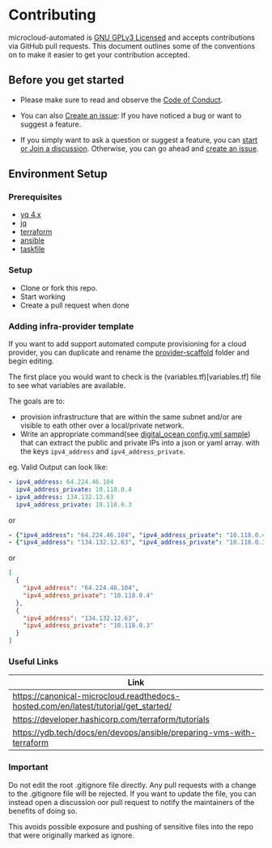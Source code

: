 # Contributing

microcloud-automated is [GNU GPLv3 Licensed](LICENSE) and
accepts contributions via GitHub pull requests. This document outlines
some of the conventions on to make it easier to get your contribution
accepted.

## Before you get started

- Please make sure to read and observe the
[Code of Conduct](CODE_OF_CONDUCT.md).

- You can also [Create an issue](https://github.com/hayone1/microcloud-automated/issues/new/choose): If you have noticed a bug or want to suggest a feature.

- If you simply want to ask a question or suggest a feature, you can [start or Join a discussion](https://github.com/hayone1/microcloud-automated/discussions). Otherwise, you can go ahead and [create an issue](hhttps://github.com/hayone1/microcloud-automated/issues/new/choose).

## Environment Setup

### Prerequisites
- [yq 4.x](https://github.com/mikefarah/yq/#install)
- [jq](https://jqlang.github.io/jq/download/)
- [terraform](https://developer.hashicorp.com/terraform/tutorials/aws-get-started/install-cli)
- [ansible](https://docs.ansible.com/ansible/latest/installation_guide/intro_installation.html)
- [taskfile](https://taskfile.dev/installation/)

### Setup
- Clone or fork this repo.
- Start working
- Create a pull request when done

### Adding infra-provider template

If you want to add support automated compute provisioning for a cloud provider, you can duplicate and rename the [provider-scaffold](infra-template/provider-scaffold/) folder and begin editing.

The first place you would want to check is the (variables.tf)[variables.tf] file to see what variables are available.

The goals are to:
- provision infrastructure that are within the same subnet and/or are visible to eath other over a local/private network.
- Write an appropriate command(see [digital_ocean config.yml sample](infra-template/digital_ocean/config.yml)) that can extract the public and private IPs into a json or yaml array.
 with the keys `ipv4_address` and `ipv4_address_private`.
 
 eg. Valid Output can look like:

``` yaml
- ipv4_address: 64.224.46.104
  ipv4_address_private: 10.118.0.4
- ipv4_address: 134.132.12.63
  ipv4_address_private: 10.118.0.3
```
or

``` yaml
- {"ipv4_address": "64.224.46.104", "ipv4_address_private": "10.118.0.4"}
- {"ipv4_address": "134.132.12.63", "ipv4_address_private": "10.118.0.3"}
```
or
``` json
[
  {
    "ipv4_address": "64.224.46.104",
    "ipv4_address_private": "10.118.0.4"
  },
  {
    "ipv4_address": "134.132.12.63",
    "ipv4_address_private": "10.118.0.3"
  }
]
```




### Useful Links

| Link    |
| -------- |
| https://canonical-microcloud.readthedocs-hosted.com/en/latest/tutorial/get_started/  |
| https://developer.hashicorp.com/terraform/tutorials  |
| https://ydb.tech/docs/en/devops/ansible/preparing-vms-with-terraform |

### Important
Do not edit the root .gitignore file directly. Any pull requests with a change to the .gitignore file will be rejected.
If you want to update the file, you can instead open a discussion oor pull request to notify the maintainers of the benefits of doing so.

This avoids possible exposure and pushing of sensitive files into the repo that were
originally marked as ignore.